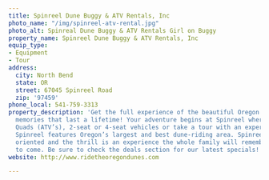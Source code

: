 ```yaml
---
title: Spinreel Dune Buggy & ATV Rentals, Inc
photo_name: "/img/spinreel-atv-rental.jpg"
photo_alt: Spinreal Dune Buggy & ATV Rentals Girl on Buggy
property_name: Spinreel Dune Buggy & ATV Rentals, Inc
equip_type:
- Equipment
- Tour
address:
  city: North Bend
  state: OR
  street: 67045 Spinreel Road
  zip: '97459'
phone_local: 541-759-3313
property_description: 'Get the full experience of the beautiful Oregon Dunes and build
  memories that last a lifetime! Your adventure begins at Spinreel where you can rent
  Quads (ATV’s), 2-seat or 4-seat vehicles or take a tour with an experienced guide.
  Spinreel features Oregon’s largest and best dune-riding area. Spinreel is very family
  oriented and the thrill is an experience the whole family will remember for years
  to come. Be sure to check the deals section for our latest specials! '
website: http://www.ridetheoregondunes.com

---
```

